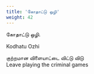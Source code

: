 ```yaml
---
title: 'கோதாட்டு ஒழி'
weight: 42
---
```

 

கோதாட்டு ஒழி.

Kodhatu Ozhi

குற்றமான விளையாட்டை விட்டு விடு  
Leave playing the criminal games